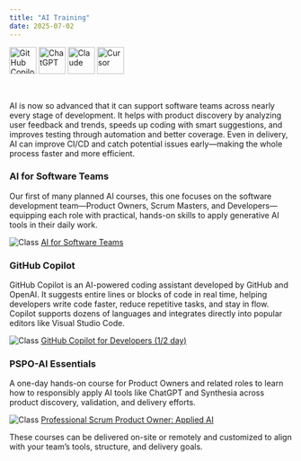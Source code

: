```yaml
---
title: "AI Training"
date: 2025-07-02
---
```


<img src="/images/icons/github-copilot.png" alt="GitHub Copilot" title="GitHub Copilot" style="height: 48px; margin-bottom: 0; vertical-align: middle;">
<img src="/images/icons/chatgpt.png" alt="ChatGPT" title="ChatGPT" style="height: 48px; margin-bottom: 0; vertical-align: middle;">
<img src="/images/icons/claude.png" alt="Claude" title="Claude" style="height: 48px; margin-bottom: 0; vertical-align: middle;">
<img src="/images/icons/cursor.png" alt="Cursor" title="Cursor" style="height: 48px; margin-bottom: 0; vertical-align: middle;">

<br/><br/>
AI is now so advanced that it can support software teams across nearly every stage of development. It helps with product discovery by analyzing user feedback and trends, speeds up coding with smart suggestions, and improves testing through automation and better coverage. Even in delivery, AI can improve CI/CD and catch potential issues early—making the whole process faster and more efficient.

### AI for Software Teams
Our first of many planned AI courses, this one focuses on the software development team—Product Owners, Scrum Masters, and Developers—equipping each role with practical, hands-on skills to apply generative AI tools in their daily work.

<img src="/images/icons/class.png" alt="Class"> [AI for Software Teams](/aist/)<br/>

### GitHub Copilot
GitHub Copilot is an AI-powered coding assistant developed by GitHub and OpenAI. It suggests entire lines or blocks of code in real time, helping developers write code faster, reduce repetitive tasks, and stay in flow. Copilot supports dozens of languages and integrates directly into popular editors like Visual Studio Code.

<img src="/images/icons/class.png" alt="Class" title="Training Class"> [GitHub Copilot for Developers (1/2 day)](/gcd/)<br/>

### PSPO-AI Essentials  
A one-day hands-on course for Product Owners and related roles to learn how to responsibly apply AI tools like ChatGPT and Synthesia across product discovery, validation, and delivery efforts.

<img src="/images/icons/class.png" alt="Class"> [Professional Scrum Product Owner: Applied AI](https://scrum.org/pspo-ai-essentials)

These courses can be delivered on-site or remotely and customized to align with your team’s tools, structure, and delivery goals.